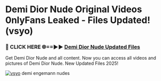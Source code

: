 # Demi Dior Nude Original Videos 0nlyFans Leaked - Files Updated! (vsyo)

<h3>🔴 CLICK HERE 🌐==►► <a href="https://tinyurl.com/yc6ubb5a" rel="nofollow">Demi Dior Nude Updated Files</a></h3>

Get Demi Dior Nude and all content. Now you can access all videos and pictures of Demi Dior Nude. New Updated Files 2025!

[![vsyo](https://i.imgur.com/7eu0CRL.gif)](https://tinyurl.com/yc6ubb5a)
demi engemann nudes